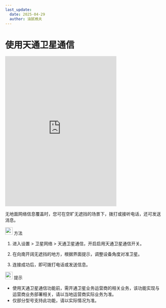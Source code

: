 ```yaml
---
last_update:
  date: 2025-04-29
  author: 油腻樵夫
---
```


# 使用天通卫星通信

<iframe src="https://tips-p01-drcn.dbankcdn.cn/MODEL/EMUI/C00B030/resource/card/202406181xmkoc/zh-cn/image/video/10056664_f001_SatelliteCall.mp4#toolbar=0" scrolling="no" border="0" frameborder="no" framespacing="0" allowfullscreen="true" width="360" height="486"> </iframe>


无地面网络信息覆盖时，您可在空旷无遮挡的场景下，拨打或接听电话，还可发送消息。

<img src="https://tips-p01-drcn.dbankcdn.cn/MODEL/EMUI/C00B030/resource/card/202503041becsx/zh-cn/image/common/buttons/fig_method.png" width="24" height="24"/> 方法

1.  进入设置 > 卫星网络 > 天通卫星通信，开启启用天通卫星通信开关。
    
2.  在向南开阔无遮挡的地方，根据界面提示，调整设备角度对准卫星。
    
3.  连接成功后，即可拨打电话或发送信息。
    

<img src="https://tips-p01-drcn.dbankcdn.cn/MODEL/EMUI/C00B030/resource/card/202508300vZjQz/zh-cn/image/common/buttons/fig_tips.png" width="24" height="24"/> 提示

+   使用天通卫星通信功能前，需开通卫星业务运营商的相关业务，该功能实现与运营商业务部署相关，请以当地运营商实际业务为准。
+   仅部分型号支持此功能，请以实际情况为准。
